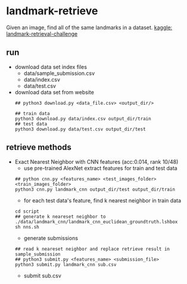 # landmark-retrieve
Given an image, find all of the same landmarks in a dataset. [kaggle: landmark-retrieval-challenge](https://www.kaggle.com/c/landmark-retrieval-challenge)


## run
* download data set index files
    - data/sample_submission.csv
    - data/index.csv
    - data/test.csv
* download data set from website
    ```
    ## python3 download.py <data_file.csv> <output_dir/>
    
    ## train data
    python3 download.py data/index.csv output_dir/train
    ## test data
    python3 download.py data/test.csv output_dir/test
    
    ```

## retrieve methods

* Exact Nearest Neighbor with CNN features (acc:0.014, rank 10/48)
    * use pre-trained AlexNet extract features for train and test data
    ```
    ## python cnn.py <features_name> <test_images_folder> <train_images_folder>
    python3 cnn.py landmark_cnn output_dir/test output_dir/train
    ```
    * for each test data's feature, find k nearest neighbor in train data
    ```
    cd script
    ## generate k neareset neighbor to ./data/landmark_cnn/landmark_cnn_euclidean_groundtruth.lshbox
    sh nns.sh 
    ```
    * generate submissions
    ```
    ## read k neareset neighbor and replace retrieve result in sample_submission
    ## python3 submit.py <features_name> <submission_file>
    python3 submit.py landmark_cnn sub.csv
    ```
    * submit sub.csv
    
